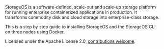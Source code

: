 StorageOS is a software-defined, scale-out and scale-up storage platform for running enterprise containerized applications in production. It transforms commodity disk and cloud storage into enterprise-class storage.

This is a step by step guide to installing StorageOS and the StorageOS CLI on three nodes using Docker.

Licensed under the Apache License 2.0,  [contributions welcome](https://github.com/storageos/tutorials).
